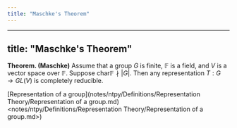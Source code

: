 ```yaml
---
title: "Maschke's Theorem"
---
```


---
title: "Maschke's Theorem"
---

**Theorem. (Maschke)** Assume that a group $G$ is finite, $\mathbb{F}$ is a field, and $V$ is a vector space over $\mathbb{F}$. Suppose $\text{char}\mathbb{F}\nmid |G|$. Then any representation $T:G\to GL(V)$ is completely reducible.

[Representation of a group](notes/ntpy/Definitions/Representation Theory/Representation of a group.md)<notes/ntpy/Definitions/Representation Theory/Representation of a group.md>)
